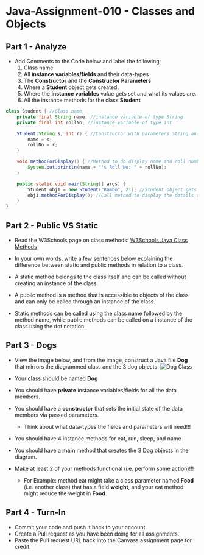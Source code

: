 # Java-Assignment-010 - Classes and Objects

## Part 1 - Analyze
* Add Comments to the Code below and label the following:
  1. Class name
  2. All **instance variables/fields** and their data-types
  3. The **Constructor** and the **Constructor Parameters**
  4. Where a **Student** object gets created.
  5. Where the **instance variables** value gets set and what its values are.
  6. All the instance methods for the class **Student**

```java
class Student { //Class name
    private final String name; //instance variable of type String
    private final int rollNo; //instance variable of type int

    Student(String s, int r) { //Constructor with parameters String and int
        name = s;
        rollNo = r;
    }

    void methodForDisplay() { //Method to do display name and roll number
        System.out.println(name + "'s Roll No: " + rollNo);
    }

    public static void main(String[] args) {
        Student obj1 = new Student("Rambo", 21); //Student object gets created with values String Rambo and int 21
        obj1.methodForDisplay(); //Call method to display the details of student object
    }
}
```

## Part 2 - Public VS Static

* Read the W3Schools page on class methods: [W3Schools Java Class Methods](https://www.w3schools.com/java/java_class_methods.asp)
* In your own words, write a few sentences below explaining the difference between static and public methods in relation to a class.


* A static method belongs to the class itself and can be called without creating an instance of the class.
* A public method is a method that is accessible to objects of the class and can only be called through an instance of the class.
* Static methods can be called using the class name followed by the method name, while public methods can be called on a instance of the class using the dot notation.

## Part 3 - Dogs

* View the image below, and from the image, construct a Java file **Dog** that mirrors the diagrammed class and the 3 dog objects.
![Dog Class](images/ClassVSObject.png)

* Your class should be named **Dog**
* You should have **private** instance variables/fields for all the data members.
* You should have a **constructor** that sets the initial state of the data members via passed parameters.
    * Think about what data-types the fields and parameters will need!!!
* You should have 4 instance methods for eat, run, sleep, and name
* You should have a **main** method that creates the 3 Dog objects in the diagram.
* Make at least 2 of your methods functional (i.e. perform some action)!!!
    * For Example: method eat might take a class parameter named **Food** (i.e. another class) that has a field **weight**, and your eat method might reduce the weight in **Food**.

## Part 4 - Turn-In

* Commit your code and push it back to your account.
* Create a Pull request as you have been doing for all assignments.
* Paste the Pull request URL back into the Canvass assignment page for credit.
